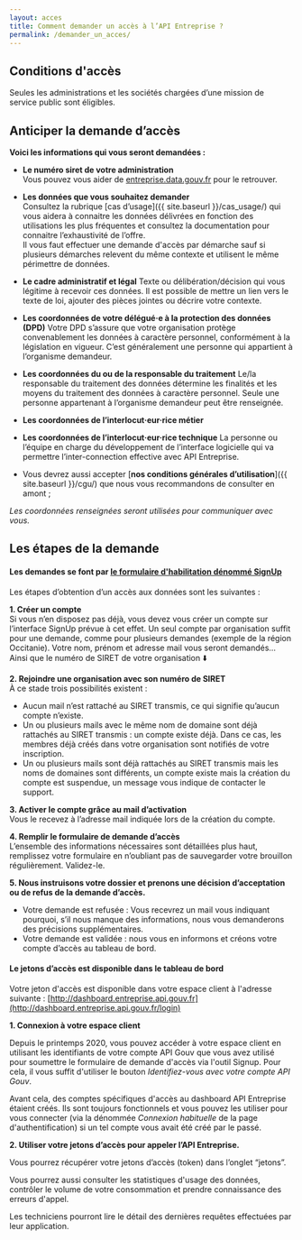 ```yaml
---
layout: acces
title: Comment demander un accès à l’API Entreprise ?
permalink: /demander_un_acces/
---
```


## Conditions d'accès

Seules les administrations et les sociétés chargées d’une mission de service public sont éligibles.

## Anticiper la demande d’accès

__Voici les informations qui vous seront demandées :__

* **Le numéro siret de votre administration**
  <br />
  Vous pouvez vous aider de
  [entreprise.data.gouv.fr](https://entreprise.data.gouv.fr) pour le retrouver.

* **Les données que vous souhaitez demander**
  <br />
  Consultez la rubrique [cas d’usage]({{ site.baseurl }}/cas_usage/) qui vous aidera à connaitre les données délivrées en fonction des utilisations les plus fréquentes et consultez la documentation pour connaitre l’exhaustivité de l’offre.
  <br />
  Il vous faut effectuer une demande d'accès par démarche sauf si plusieurs démarches relevent du même contexte et utilisent le même périmettre de données.

* **Le cadre administratif et légal**
Texte ou délibération/décision qui vous légitime à recevoir ces données. Il est possible de mettre un lien vers le texte de loi, ajouter des pièces jointes ou décrire votre contexte.

* **Les coordonnées de votre délégué·e à la protection des données (DPD)**
Votre DPD s’assure que votre organisation protège convenablement les données à caractère personnel, conformément à la législation en vigueur. C’est généralement une personne qui appartient à l’organisme demandeur.

* **Les coordonnées du ou de la responsable du traitement**
Le/la responsable du traitement des données détermine les finalités et les moyens du traitement des données à caractère personnel. Seule une personne appartenant à l’organisme demandeur peut être renseignée.

* **Les coordonnées de l’interlocut·eur·rice métier**

* **Les coordonnées de l’interlocut·eur·rice technique**
La personne ou l’équipe en charge du développement de l’interface logicielle qui va permettre l’inter-connection effective avec API Entreprise.

* Vous devrez aussi accepter [**nos conditions générales d’utilisation**]({{ site.baseurl }}/cgu/) que nous vous recommandons de consulter en amont ;

*Les coordonnées renseignées seront utilisées pour communiquer avec vous.*


## Les étapes de la demande

#### Les demandes se font par [le formulaire d'habilitation dénommé SignUp](https://signup.api.gouv.fr/api-entreprise)

Les étapes d’obtention d’un accès aux données sont les suivantes :

**1. Créer un compte**
  <br />
  Si vous n’en disposez pas déjà, vous devez vous créer un compte sur l’interface SignUp prévue à cet effet.
  Un seul compte par organisation suffit pour une demande, comme pour plusieurs demandes (exemple de la région Occitanie).
  Votre nom, prénom et adresse mail vous seront demandés… Ainsi que le numéro de SIRET de votre organisation :arrow_down:

**2. Rejoindre une organisation avec son numéro de SIRET**
  <br />
  À ce stade trois possibilités existent :
  * Aucun mail n’est rattaché au SIRET transmis, ce qui signifie qu’aucun compte n’existe.
  * Un ou plusieurs mails avec le même nom de domaine sont déjà rattachés au SIRET transmis : un compte existe déjà. Dans ce cas, les membres déjà créés dans votre organisation sont notifiés de votre inscription.
  * Un ou plusieurs mails sont déjà rattachés au SIRET transmis mais les noms de domaines sont différents, un compte existe mais la création du compte est suspendue, un message vous indique de contacter le support.

**3. Activer le compte grâce au mail d’activation**
  <br />
  Vous le recevez à l’adresse mail indiquée lors de la création du compte.

**4. Remplir le formulaire de demande d’accès**
  <br />
  L’ensemble des informations nécessaires sont détaillées plus haut, remplissez votre formulaire en n’oubliant pas de sauvegarder votre brouillon régulièrement.
  Validez-le.

**5. Nous instruisons votre dossier et prenons une décision d’acceptation ou de refus de la demande d’accès.**
* Votre demande est refusée : Vous recevrez un mail vous indiquant pourquoi, s’il nous manque des informations, nous vous demanderons des précisions supplémentaires.
* Votre demande est validée : nous vous en informons et créons votre compte d’accès au tableau de bord.

#### Le jetons d’accès est disponible dans le tableau de bord

Votre jeton d'accès est disponible dans votre espace client à l'adresse suivante :
[http://dashboard.entreprise.api.gouv.fr](http://dashboard.entreprise.api.gouv.fr/login)

**1. Connexion à votre espace client**
  <br />

Depuis le printemps 2020, vous pouvez accéder à votre espace client en utilisant les identifiants de votre
compte API Gouv que vous avez utilisé pour soumettre le formulaire de demande d'accès
via l'outil Signup. Pour cela, il vous suffit d'utiliser le bouton _Identifiez-vous avec votre compte API Gouv_.

Avant cela, des comptes spécifiques d'accès au dashboard API Entreprise étaient
créés. Ils sont toujours fonctionnels et vous pouvez les utiliser pour vous
connecter (via la dénommée _Connexion habituelle_ de la page d'authentification)
si un tel compte vous avait été créé par le passé.

**2. Utiliser votre jetons d’accès pour appeler l’API Entreprise.**
  <br />

Vous pourrez récupérer votre jetons d’accès (token) dans l’onglet “jetons”.

Vous pourrez aussi consulter les statistiques d'usage des données, contrôler le volume de votre consommation et prendre connaissance des erreurs d'appel.

Les techniciens pourront lire le détail des dernières requêtes effectuées par leur application.


